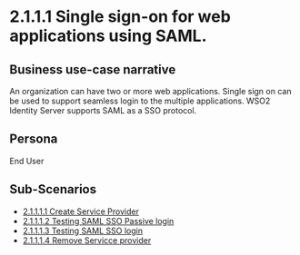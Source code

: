 # 2.1.1.1 Single sign-on for  web applications using SAML.

## Business use-case narrative
An organization can have two or more web applications. Single sign on can be used to support seamless login to the 
multiple applications. WSO2 Identity Server supports SAML as a SSO protocol. 

## Persona
End User

## Sub-Scenarios
- [2.1.1.1.1 Create Service Provider]()
- [2.1.1.1.2 Testing SAML SSO Passive login]()
- [2.1.1.1.3 Testing SAML SSO login]()
- [2.1.1.1.4 Remove Servicce provider]()

